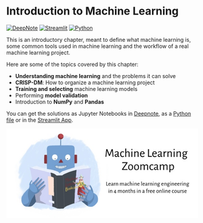 # Introduction to Machine Learning

[![DeepNote][deepnote_logo]][introduction_notebook]
[![Streamlit][streamlit_logo]][introduction_streamlit]
[![Python][python_logo]][introduction_script]

This is an introductory chapter, meant to define what machine learning is,
some common tools used in machine learning and the workflow of a
real machine learning project.

Here are some of the topics covered by this chapter:

* **Understanding machine learning** and the problems it can solve
* **CRISP-DM**: How to organize a machine learning project
* **Training and selecting** machine learning models
* Performing **model validation**
* Introduction to **NumPy** and **Pandas**

You can get the solutions as Jupyter Notebooks in [Deepnote][introduction_notebook], 
as a [Python file][introduction_script] or in the [Streamlit App][introduction_streamlit].

![ML ZoomCamp](https://github.com/jxareas/Machine-Learning-Bookcamp-2022/raw/master/images/zoomcamp.jpg)

<!-- MARKDOWN LINKS -->

[deepnote_logo]: https://img.shields.io/badge/Launch%20on%20Deepnote-3793EF?style=for-the-badge&logo=Deepnote&logoColor=white

[python_logo]: https://img.shields.io/badge/Get%20Python%20Script-FFD43B?style=for-the-badge&logo=python&logoColor=blue

[streamlit_logo]: https://img.shields.io/badge/Launch%20on%20Streamlit-FF4B4B?style=for-the-badge&logo=Streamlit&logoColor=white

[introduction_notebook]: https://deepnote.com/workspace/jxareas-8105-02fbc958-ba4f-4c14-bbe9-027265ebe5a2/project/Machine-Learning-Zoomcamp-Answers-53236a30-134b-4aa8-bb58-983e8015d3a4/notebook/Homework%201%20-%20Solutions-07cb52fc47da4f669a0c77d32663c4d1

[introduction_script]: https://github.com/jxareas/Machine-Learning-Bookcamp-2022/blob/master/01-introduction/scripts/homework1.py

[introduction_streamlit]: https://jxareas-machine-learning-bookcamp-2022-streamlithome-str-prpzud.streamlitapp.com/Introduction